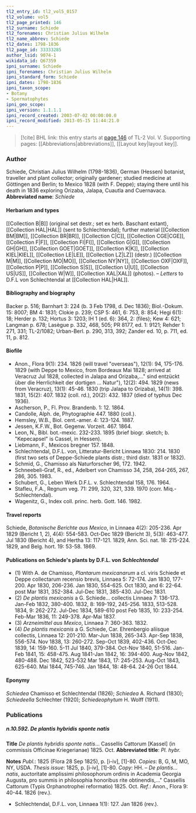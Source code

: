 ```yaml
---
tl2_entry_id: tl2_vol5_0157
tl2_volume: vol5
tl2_page_printed: 146
tl2_surname: Schiede
tl2_forenames: Christian Julius Wilhelm
tl2_name_abbrev: Schiede
tl2_dates: 1798-1836
tl2_page_id: 33333285
author_lsid: 9074-1
wikidata_id: Q67359
ipni_surname: Schiede
ipni_forenames: Christian Julius Wilhelm
ipni_standard_form: Schiede
ipni_dates: 1798-1836
ipni_taxon_scope: 
- Botany
- Spermatophytes
ipni_geo_scope: 
ipni_version: 1.1.1.1
ipni_record_created: 2003-07-02 00:00:00.0
ipni_record_modified: 2013-05-15 11:44:21.0
---
```



> [!cite] BHL link: this entry starts at [page 146](https://www.biodiversitylibrary.org/page/33333285) of TL-2 Vol. V.
> Supporting pages: [[Abbreviations|abbreviations]], [[Layout key|layout key]].

### Author

Schiede, Christian Julius Wilhelm (1798-1836), German (Hessen) botanist, traveller and plant collector; originally gardener; studied medicine at Göttingen and Berlin; to Mexico 1828 (with F. Deppe); staying there until his death in 1836 exploring Orizaba, Jalapa, Cuautla and Cuernavaca. 
**Abbreviated name**: *Schiede*

#### Herbarium and types

[[Collection B|B]] (original set destr.; set ex herb. Baschant extant), [[Collection HAL|HAL]] (sent to Schlechtendal); further material [[Collection BM|BM]], [[Collection BR|BR]], [[Collection C|C]], [[Collection CGE|CGE]], [[Collection F|F]], [[Collection FI|FI]], [[Collection G|G]], [[Collection GH|GH]], [[Collection GOET|GOET]], [[Collection K|K]], [[Collection KIEL|KIEL]], [[Collection LE|LE]], [[Collection LZ|LZ]] (destr.) [[Collection M|M]], [[Collection MO|MO]], [[Collection NY|NY]], [[Collection OXF|OXF]], [[Collection P|P]], [[Collection S|S]], [[Collection U|U]], [[Collection US|US]], [[Collection W|W]], [[Collection XAL|XAL]] (photos). – *Letters* to D.F.L von Schlechtendal at [[Collection HAL|HAL]].

#### Bibliography and biography

Backer p. 516; Barnhart 3: 224 (b. 3 Feb 1798, d. Dec 1836); Biol.-Dokum. 15: 8007; BM 4: 1831; Clokie p. 239; CSP 5: 461, 6: 753, 8: 854; Hegi 6(1): 18; Herder p. 132; Hortus 3: 1203; IH 1 (ed. 6): 364, 2: (files); Kew 4: 621; Langman p. 678; Lasègue p. 332, 468, 505; PR 8177, ed. 1: 9121; Rehder 1: 271, 331; TL-2/1082; Urban-Berl. p. 290, 313, 392; Zander ed. 10, p. 711, ed. 11, p. 812.

#### Biofile

- Anon., Flora 9(1): 234. 1826 (will travel "overseas"), 12(1): 94, 175-176. 1829 (with Deppe to Mexico, from Bordeaux Mai 1828; arrived at Veracruz Jul 1828, collected in Jalapa and Orizaba,..." sind entzückt über die Herrlichkeit der dortigen ... Natur"), 12(2): 494. 1829 (news from Veracruz), 13(1): 45-46. 1830 (trip Jalapa to Orizaba), 14(1): 398. 1831, 15(2): 407. 1832 (coll. rd.), 20(2): 432. 1837 (died of typhus Dec 1936).
- Ascherson, P., Fl. Prov. Brandenb. 1: 12. 1864.
- Candolle, Alph. de, Phytographie 447. 1880 (coll.).
- Hemsley, W.B., Biol. cent.-amer. 4: 123-124. 1887.
- Jessen, K.F.W., Bot. Gegenw. Vorzeit. 467. 1864.
- Leon, N., Bibl. bot.-mexic. 232-233. 1895 (brief biogr. sketch; b. "Kepecapsel" is Cassel, in Hessen).
- Liebmann, F., Mexicos bregner 157. 1848.
- Schlechtendal, D.F.L. von, Litteratur-Bericht Linnaea 1830: 214. 1830 (first two sets of Deppe-Schiede plants distr.; third distr. 1831 or 1832).
- Schmid, G., Chamisso als Naturforscher 96, 172. 1942.
- Schneebeli-Graf, R., ed., Adelbert von Chamisso 34, 258, 264-265, 267, 286, 305. 1983.
- Schubert, G., Leben Werk D.F.L. v. Schlechtendal 158, 176. 1964.
- Stafleu, F.A., Regnum veg. 71: 299, 320, 321, 339. 1970 (corr. Miq.-Schlechtendal).
- Wagenitz, G., Index coll. princ. herb. Gott. 146. 1982.

#### Travel reports

Schiede, *Botanische Berichte aus Mexico*, in Linnaea 4(2): 205-236. Apr 1829 (Bericht 1, 2), 4(4): 554-583. Oct-Dec 1829 (Bericht 3), 5(3): 463-477. Jul 1830 (Bericht 4), and Hertha 13: 117-121. 1829, Ann. Sci. nat. 18: 215-224. 1829, and Belg. hort. 19: 53-58. 1869.

#### Publications on Schiede's plants by D.F.L. von *Schlechtendal*

- (1) With A. de Chamisso, *Plantarum mexicanarum* a cl. viris Schiede et Deppe collectarum recensio brevis, Linnaea 5: 72-174. Jan 1830, 177-200. Apr 1830, 206-236. Jan 1830, 554-625. Oct 1830, and 6: 22-64. post Mar 1831, 352-384. Jul-Dec 1831, 385-430. Jul-Dec 1831.
- (2) *De plantis mexicanis* a G. Schiede... collectis Linnaea 7: 136-173. Jan-Feb 1832, 380-400. 1832, 8: 169-192, 245-256. 1833, 513-528. 1834, 9: 262-272. Jul-Dec 1834, 589-610 post Feb 1835, 10: 233-254. Feb-Mar 1836, 11: 249-378. Apr-Mai 1837.
- (3) *Arzneimittel aus Mexico*, Linnaea 7: 360-363. 1832.
- (4) *De plantis mexicanis* a G. Schiede, Car. Ehrenbergio aliisque collectis, Linnaea 12: 201-210. Mar-Jun 1838, 265-343. Apr-Sep 1838, 556-574. Nov 1838, 13: 260-272. Sep-Oct 1839, 402-436. Oct-Dec 1839, 14: 159-160. 5-11 Jul 1840, 379-384. Oct-Nov 1840, 51-516. Jan-Feb 1841, 15: 458-475. Aug 1841-Jan 1842, 16: 394-400. Aug-Nov 1842, 480-488. Dec 1842, 523-532 Mar 1843, 17: 245-253. Aug-Oct 1843, 625-640. Mai 1844, 745-746. Jan 1844, 18: 48-64. 24-26 Oct 1844.

#### Eponymy

*Schiedea* Chamisso et Schlechtendal (1826); *Schiedea* A. Richard (1830); *Schiedeella* Schlechter (1920); *Schiedeophytum* H. Wolff (1911).

### Publications

##### n.10.592. De plantis hybridis sponte natis

**Title**
*De plantis hybridis sponte natis*... Cassellis Cattorum \[Kassel\] (in commissis Officinae Kriegerianae) 1825. Oct.
**Abbreviated title**: *Pl. hybr.*

**Notes**
*Publ*.: 1825 (Flora 28 Sep 1825), p. \[i-iv\], \[1\]-80. *Copies*: B, G, M, MO, NY, USDA.
*Thesis issue*: 1825, p. \[i-iv\], \[1\]-80. *Copy*: HH. – *De plantis... natis*, auctoritate amplissimi philosophorum ordinis in Academia Georgia Augusta, pro summis in philosophia honoribus rite obtinendis,..." Cassellis Cattorum (Typis Orphanotrophei reformatio) 1825. Oct.
*Ref*.: Anon., Flora 9: 40-44. 1826 (rev.).
- Schlechtendal, D.F.L. von, Linnaea 1(1): 127. Jan 1826 (rev.).

